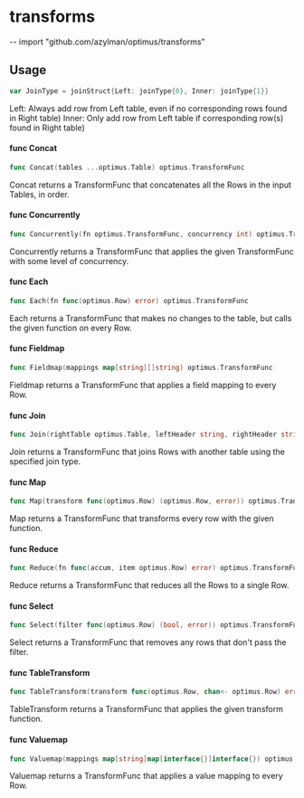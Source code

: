 # transforms
--
    import "github.com/azylman/optimus/transforms"


## Usage

```go
var JoinType = joinStruct{Left: joinType{0}, Inner: joinType{1}}
```
Left: Always add row from Left table, even if no corresponding rows found in
Right table) Inner: Only add row from Left table if corresponding row(s) found
in Right table)

#### func  Concat

```go
func Concat(tables ...optimus.Table) optimus.TransformFunc
```
Concat returns a TransformFunc that concatenates all the Rows in the input
Tables, in order.

#### func  Concurrently

```go
func Concurrently(fn optimus.TransformFunc, concurrency int) optimus.TransformFunc
```
Concurrently returns a TransformFunc that applies the given TransformFunc with
some level of concurrency.

#### func  Each

```go
func Each(fn func(optimus.Row) error) optimus.TransformFunc
```
Each returns a TransformFunc that makes no changes to the table, but calls the
given function on every Row.

#### func  Fieldmap

```go
func Fieldmap(mappings map[string][]string) optimus.TransformFunc
```
Fieldmap returns a TransformFunc that applies a field mapping to every Row.

#### func  Join

```go
func Join(rightTable optimus.Table, leftHeader string, rightHeader string, join joinType) optimus.TransformFunc
```
Join returns a TransformFunc that joins Rows with another table using the
specified join type.

#### func  Map

```go
func Map(transform func(optimus.Row) (optimus.Row, error)) optimus.TransformFunc
```
Map returns a TransformFunc that transforms every row with the given function.

#### func  Reduce

```go
func Reduce(fn func(accum, item optimus.Row) error) optimus.TransformFunc
```
Reduce returns a TransformFunc that reduces all the Rows to a single Row.

#### func  Select

```go
func Select(filter func(optimus.Row) (bool, error)) optimus.TransformFunc
```
Select returns a TransformFunc that removes any rows that don't pass the filter.

#### func  TableTransform

```go
func TableTransform(transform func(optimus.Row, chan<- optimus.Row) error) optimus.TransformFunc
```
TableTransform returns a TransformFunc that applies the given transform
function.

#### func  Valuemap

```go
func Valuemap(mappings map[string]map[interface{}]interface{}) optimus.TransformFunc
```
Valuemap returns a TransformFunc that applies a value mapping to every Row.
